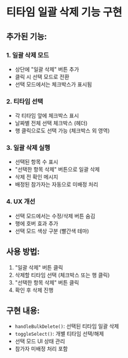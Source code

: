 # 티타임 일괄 삭제 기능 구현

## 추가된 기능:

### 1. 일괄 삭제 모드
- 상단에 "일괄 삭제" 버튼 추가
- 클릭 시 선택 모드로 전환
- 선택 모드에서는 체크박스가 표시됨

### 2. 티타임 선택
- 각 티타임 앞에 체크박스 표시
- 날짜별 전체 선택 체크박스 (헤더)
- 행 클릭으로도 선택 가능 (체크박스 외 영역)

### 3. 일괄 삭제 실행
- 선택된 항목 수 표시
- "선택한 항목 삭제" 버튼으로 일괄 삭제
- 삭제 전 확인 메시지
- 배정된 참가자는 자동으로 미배정 처리

### 4. UX 개선
- 선택 모드에서는 수정/삭제 버튼 숨김
- 행에 호버 효과 추가
- 선택 모드 색상 구분 (빨간색 테마)

## 사용 방법:
1. "일괄 삭제" 버튼 클릭
2. 삭제할 티타임 선택 (체크박스 또는 행 클릭)
3. "선택한 항목 삭제" 버튼 클릭
4. 확인 후 삭제 진행

## 구현 내용:
- `handleBulkDelete()`: 선택된 티타임 일괄 삭제
- `toggleSelect()`: 개별 티타임 선택/해제
- 선택 모드 UI 상태 관리
- 참가자 미배정 처리 포함
